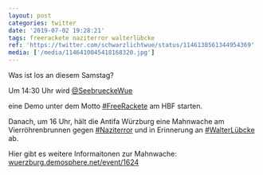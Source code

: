 ```yaml
---
layout: post
categories: twitter
date: '2019-07-02 19:28:21'
tags: freerackete naziterror walterlübcke
ref: 'https://twitter.com/schwarzlichtwue/status/1146138561344954369'
media: ['/media/1146410045418168320.jpg']
---
```

Was ist los an diesem Samstag?

Um 14:30 Uhr wird [@SeebrueckeWue](https://twitter.com/SeebrueckeWue)

eine Demo unter dem Motto [#FreeRackete](/t/freerackete) am HBF starten. 

Danach, um 16 Uhr, hält die Antifa Würzburg eine Mahnwache am Vierröhrenbrunnen gegen [#Naziterror](/t/naziterror) und in Erinnerung an [#WalterLübcke](/t/walterlübcke) ab.

Hier gibt es weitere Informaitonen zur Mahnwache: [wuerzburg.demosphere.net/event/1624](https://wuerzburg.demosphere.net/event/1624) 